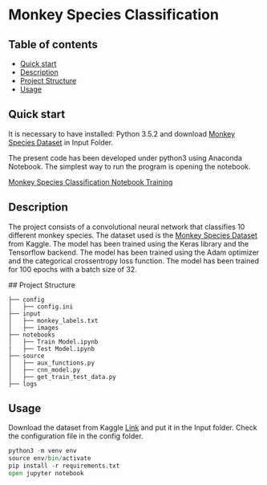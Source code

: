 # Monkey Species Classification
 
## Table of contents
- [Quick start](#quick-start)
- [Description](#description)
- [Project Structure](#project-structure)
- [Usage](#usage)

## Quick start
It is necessary to have installed: Python 3.5.2 and download [Monkey Species Dataset](https://www.kaggle.com/slothkong/10-monkey-species) in Input Folder.

The present code has been developed under python3 using Anaconda Notebook. The simplest way to run the program is opening the notebook.

[Monkey Species Classification Notebook Training](./notebooks/Monkey%20species%20classification.ipynb)

## Description
The project consists of a convolutional neural network that classifies 10 different monkey species. The dataset used is the [Monkey Species Dataset](https://www.kaggle.com/slothkong/10-monkey-species) from Kaggle. The model has been trained using the Keras library and the Tensorflow backend. The model has been trained using the Adam optimizer and the categorical crossentropy loss function. The model has been trained for 100 epochs with a batch size of 32. 

## Project Structure

```
├── config
│   ├── config.ini
├── input
│   ├── monkey_labels.txt
│   ├── images
├── notebooks
│   ├── Train Model.ipynb
|   ├── Test Model.ipynb
├── source
│   ├── aux_functions.py
│   ├── cnn_model.py
│   ├── get_train_test_data.py
├── logs
````

## Usage
Download the dataset from Kaggle [Link](https://www.kaggle.com/datasets/slothkong/10-monkey-species/download?datasetVersionNumber=2) and put it in the Input folder.
Check the configuration file in the config folder.

```python
python3 -m venv env
source env/bin/activate
pip install -r requirements.txt
open jupyter notebook
```
